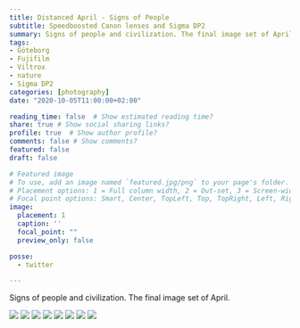 ```yaml
---
title: Distanced April - Signs of People
subtitle: Speedboosted Canon lenses and Sigma DP2
summary: Signs of people and civilization. The final image set of April.
tags:
- Göteborg
- Fujifilm
- Viltrox
- nature
- Sigma DP2
categories: [photography]
date: "2020-10-05T11:00:00+02:00"

reading_time: false  # Show estimated reading time?
share: true # Show social sharing links?
profile: true  # Show author profile?
comments: false # Show comments?
featured: false
draft: false

# Featured image
# To use, add an image named `featured.jpg/png` to your page's folder.
# Placement options: 1 = Full column width, 2 = Out-set, 3 = Screen-width
# Focal point options: Smart, Center, TopLeft, Top, TopRight, Left, Right, BottomLeft, Bottom, BottomRight
image:
  placement: 1
  caption: ''
  focal_point: ""
  preview_only: false

posse:
  - twitter

---
```


Signs of people and civilization. The final image set of April.

![](april-people2.jpg)
![](april-people3.jpg)
![](april-people4.jpg)
![](april-people5.jpg)
![](april-people6.jpg)
![](april-people7.jpg)
![](april-people8.jpg)
![](april-people9.jpg)